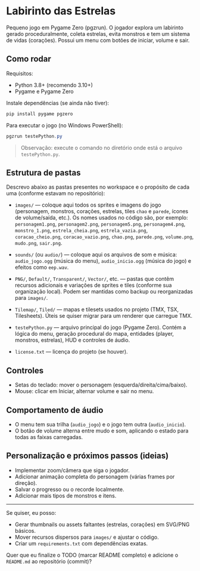 # Labirinto das Estrelas

Pequeno jogo em Pygame Zero (pgzrun). O jogador explora um labirinto gerado proceduralmente, coleta estrelas, evita monstros e tem um sistema de vidas (corações). Possui um menu com botões de iniciar, volume e sair.

## Como rodar
Requisitos:
- Python 3.8+ (recomendo 3.10+)
- Pygame e Pygame Zero

Instale dependências (se ainda não tiver):

```powershell
pip install pygame pgzero
```

Para executar o jogo (no Windows PowerShell):

```powershell
pgzrun testePython.py
```

> Observação: execute o comando no diretório onde está o arquivo `testePython.py`.

## Estrutura de pastas
Descrevo abaixo as pastas presentes no workspace e o propósito de cada uma (conforme estavam no repositório):

- `images/` — coloque aqui todos os sprites e imagens do jogo (personagem, monstros, corações, estrelas, tiles `chao` e `parede`, ícones de volume/saída, etc.). Os nomes usados no código são, por exemplo: `personagem1.png`, `personagem2.png`, `personagem5.png`, `personagem4.png`, `monstro_1.png`, `estrela_cheia.png`, `estrela_vazia.png`, `coracao_cheio.png`, `coracao_vazio.png`, `chao.png`, `parede.png`, `volume.png`, `mudo.png`, `sair.png`.

- `sounds/` (ou `audio/`) — coloque aqui os arquivos de som e música: `audio_jogo.ogg` (música do menu), `audio_inicio.ogg` (música do jogo) e efeitos como `eep.wav`.

- `PNG/`, `Default/`, `Transparent/`, `Vector/`, etc. — pastas que contêm recursos adicionais e variações de sprites e tiles (conforme sua organização local). Podem ser mantidas como backup ou reorganizadas para `images/`.

- `Tilemap/`, `Tiled/` — mapas e tilesets usados no projeto (TMX, TSX, Tilesheets). Úteis se quiser migrar para um renderer que carregue TMX.

- `testePython.py` — arquivo principal do jogo (Pygame Zero). Contém a lógica do menu, geração procedural do mapa, entidades (player, monstros, estrelas), HUD e controles de áudio.

- `license.txt` — licença do projeto (se houver).

## Controles
- Setas do teclado: mover o personagem (esquerda/direita/cima/baixo).
- Mouse: clicar em Iniciar, alternar volume e sair no menu.

## Comportamento de áudio
- O menu tem sua trilha (`audio_jogo`) e o jogo tem outra (`audio_inicio`).
- O botão de volume alterna entre mudo e som, aplicando o estado para todas as faixas carregadas.

## Personalização e próximos passos (ideias)
- Implementar zoom/câmera que siga o jogador.
- Adicionar animação completa do personagem (várias frames por direção).
- Salvar o progresso ou o recorde localmente.
- Adicionar mais tipos de monstros e itens.

---

Se quiser, eu posso:
- Gerar thumbnails ou assets faltantes (estrelas, corações) em SVG/PNG básicos.
- Mover recursos dispersos para `images/` e ajustar o código.
- Criar um `requirements.txt` com dependências exatas.

Quer que eu finalize o TODO (marcar README completo) e adicione o `README.md` ao repositório (commit)?